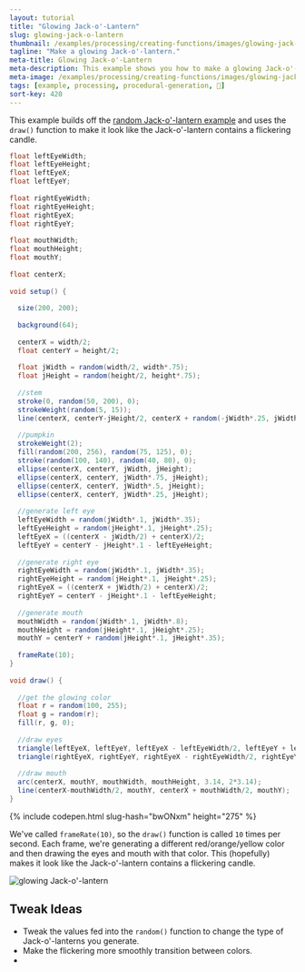 ```yaml
---
layout: tutorial
title: "Glowing Jack-o'-Lantern"
slug: glowing-jack-o-lantern
thumbnail: /examples/processing/creating-functions/images/glowing-jack-o-lantern-2.gif
tagline: "Make a glowing Jack-o'-lantern."
meta-title: Glowing Jack-o'-Lantern
meta-description: This example shows you how to make a glowing Jack-o'-lantern.
meta-image: /examples/processing/creating-functions/images/glowing-jack-o-lantern-3.png
tags: [example, processing, procedural-generation, 🎃]
sort-key: 420
---
```


This example builds off the [random Jack-o'-lantern example](/examples/processing/creating-variables/random-jack-o-lantern) and uses the `draw()` function to make it look like the Jack-o'-lantern contains a flickering candle.

```java
float leftEyeWidth;
float leftEyeHeight;
float leftEyeX;
float leftEyeY;
 
float rightEyeWidth;
float rightEyeHeight;
float rightEyeX;
float rightEyeY;
 
float mouthWidth;
float mouthHeight;
float mouthY;
 
float centerX;
 
void setup() {
 
  size(200, 200);
  
  background(64);
 
  centerX = width/2;
  float centerY = height/2;
 
  float jWidth = random(width/2, width*.75);
  float jHeight = random(height/2, height*.75);
 
  //stem
  stroke(0, random(50, 200), 0);
  strokeWeight(random(5, 15));
  line(centerX, centerY-jHeight/2, centerX + random(-jWidth*.25, jWidth*.25), centerY - jHeight*.75);
 
  //pumpkin
  strokeWeight(2);
  fill(random(200, 256), random(75, 125), 0);
  stroke(random(100, 140), random(40, 80), 0);
  ellipse(centerX, centerY, jWidth, jHeight);
  ellipse(centerX, centerY, jWidth*.75, jHeight);
  ellipse(centerX, centerY, jWidth*.5, jHeight);
  ellipse(centerX, centerY, jWidth*.25, jHeight);
 
  //generate left eye
  leftEyeWidth = random(jWidth*.1, jWidth*.35);
  leftEyeHeight = random(jHeight*.1, jHeight*.25);
  leftEyeX = ((centerX - jWidth/2) + centerX)/2;
  leftEyeY = centerY - jHeight*.1 - leftEyeHeight;
 
  //generate right eye
  rightEyeWidth = random(jWidth*.1, jWidth*.35);
  rightEyeHeight = random(jHeight*.1, jHeight*.25);
  rightEyeX = ((centerX + jWidth/2) + centerX)/2;
  rightEyeY = centerY - jHeight*.1 - leftEyeHeight;
 
  //generate mouth
  mouthWidth = random(jWidth*.1, jWidth*.8);
  mouthHeight = random(jHeight*.1, jHeight*.25);
  mouthY = centerY + random(jHeight*.1, jHeight*.35);
 
  frameRate(10);
}
 
void draw() {
 
  //get the glowing color
  float r = random(100, 255);
  float g = random(r);
  fill(r, g, 0);
 
  //draw eyes
  triangle(leftEyeX, leftEyeY, leftEyeX - leftEyeWidth/2, leftEyeY + leftEyeHeight, leftEyeX + leftEyeWidth/2, leftEyeY + leftEyeHeight);
  triangle(rightEyeX, rightEyeY, rightEyeX - rightEyeWidth/2, rightEyeY + rightEyeHeight, rightEyeX + rightEyeWidth/2, rightEyeY + rightEyeHeight);
 
  //draw mouth
  arc(centerX, mouthY, mouthWidth, mouthHeight, 3.14, 2*3.14);
  line(centerX-mouthWidth/2, mouthY, centerX + mouthWidth/2, mouthY);
}
```

{% include codepen.html slug-hash="bwONxm" height="275" %}

We've called `frameRate(10)`, so the `draw()` function is called `10` times per second. Each frame, we're generating a different red/orange/yellow color and then drawing the eyes and mouth with that color. This (hopefully) makes it look like the Jack-o'-lantern contains a flickering candle.

![glowing Jack-o'-lantern](/examples/processing/creating-functions/images/glowing-jack-o-lantern-1.gif)

## Tweak Ideas

- Tweak the values fed into the `random()` function to change the type of Jack-o'-lanterns you generate.
- Make the flickering more smoothly transition between colors.
- 
